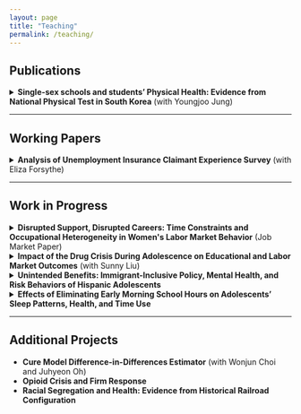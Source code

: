 ```yaml
---
layout: page
title: "Teaching"
permalink: /teaching/
---
```



 

## Publications

<details>
  <summary><strong>Single-sex schools and students’ Physical Health: Evidence from National Physical Test in South Korea</strong> (with Youngjoo Jung)</summary>
  <p>
    <em>Economics Letters, 2025</em>  
    Abstract: Leveraging a randomized natural experiment, this study examines the impact of attending single-sex middle schools on students' physical fitness, measured through standardized nationwide physical tests. In South Korea, middle school students are assigned by lottery to either single-sex or coeducational schools within their designated school zones, providing an ideal setting to evaluate the effects of single-sex schooling. Using school-level data covering all middle schools, the study finds that boys attending single-sex schools achieve significantly higher pass rates on standardized physical fitness tests, suggesting improved physical fitness compared to their peers in coeducational schools.  
    However, no similar improvement is observed for girls attending single-sex schools. These findings suggest that single-sex schooling has differential effects by gender, highlighting the need to further research to understand the mechanisms underlying these varied outcomes.  
    📄 <a href="https://www.sciencedirect.com/science/article/pii/S0165176525001168" target="_blank">View Paper</a>  
  </p>
</details>

---

## Working Papers

<details>
  <summary><strong>Analysis of Unemployment Insurance Claimant Experience Survey</strong> (with Eliza Forsythe)</summary>
  <p>
    Report prepared for the Illinois Department of Employment Security (IDES).  
    Abstract: This report analyzes the Illinois Unemployment Insurance (UI) Claimant Experience Survey, conducted between August 2023 and August 2024, with the goal of improving equity in access to UI benefits and strengthening survey design. Using regression analysis of demographic characteristics and text analysis of open-ended responses, we examine how claimants’ backgrounds and filing circumstances shape their reported experiences with the UI system. The study focuses on key dimensions of the claimant journey, including sources of information, reliance on in-person services, perceived difficulty of filing, and narrative accounts of the process. By combining quantitative and qualitative evidence, the report provides insights into heterogeneity across demographic groups and filing types, and develops recommendations for improving data collection, reweighting procedures, and survey integration to support more representative and actionable insights for IDES.  
  </p>
</details>

---

## Work in Progress

<details>
  <summary><strong>Disrupted Support, Disrupted Careers: Time Constraints and Occupational Heterogeneity in Women's Labor Market Behavior</strong> (Job Market Paper)</summary>
  <p>
    Abstract: Skilled women often rely on outsourced household services to balance professional and household responsibilities. When the availability of these services contracts—such as through changes in local labor market conditions—women face intensified time constraints, often forcing a reallocation of hours toward household tasks at the expense of market work. The extent of this adjustment can differ across occupations due to variation in job demands and constraints.  

    This study exploits the staggered rollout of the Secure Communities immigration enforcement program, which generated an exogenous reduction in local household-service workers. Using a difference-in-differences approach, the analysis examines how college-educated women in skilled occupations adjust their labor supply following these contractions, with a focus on heterogeneity by occupational returns to extended working hours and spousal work flexibility. The results show that this pattern arises when greater reliance on outsourced services amplifies the impact of service disruptions. Among married women in high-return occupations, the reduction is smaller when spouses hold flexible jobs, highlighting the crucial role of supportive intra-household dynamics in mitigating the career disruptions faced by women.  

    These findings reveal an important channel through which disruptions in household services increase women's time constraints, producing occupation-specific penalties for women’s labor supply and potentially widening gender disparities among skilled professionals.  
  </p>
</details>

<details>
  <summary><strong>Impact of the Drug Crisis During Adolescence on Educational and Labor Market Outcomes</strong> (with Sunny Liu)</summary>
  <p>
    Abstract: Drug overdose in the United States has increased over six times in the past three decades. We investigate the education and labor market consequences of adolescent exposure to the drug crisis. Previous research has largely focused on the direct labor market effects on drug users. Our paper shifts focus to the long-term consequences, specifically examining the educational attainment and labor market outcomes of adolescents who grew up in communities affected by the drug crisis.  

    To mitigate potential omitted variable bias, we instrument for the severity of teens' exposure to the drug crisis using the state-level triplicate prescription programs, which influenced pharmaceutical companies' marketing strategies. By leveraging the variation in these state-level policies, we establish a causal link between the drug crisis and teenagers' outcomes in adulthood. We further shed light on the potential mechanisms by looking at direct effects on individuals and indirect effects on neighborhood amenities. Given the potential lifelong consequences of education and early career experiences, this research offers vital insights into the broader societal consequences of the ongoing drug crisis.  
  </p>
</details>

<details>
  <summary><strong>Unintended Benefits: Immigrant-Inclusive Policy, Mental Health, and Risk Behaviors of Hispanic Adolescents</strong></summary>
  <p>
    Abstract: This study examines the effects of immigrant-inclusive policy on the mental health and risk behaviors among Hispanic adolescents using state-level sanctuary policy. Employing a difference-in-differences design, the findings reveal significant mental health benefits, including a 10% reduction in reports of sadness and a 16% decrease in the probability of considering suicide. Additionally, declines in risk behaviors are observed with a 35% reduction in smoking initiation, a 15% decrease in the likelihood of currently smoking, and a 9% drop in alcohol consumption.  

    The findings underscore the policy's impact, which extends beyond its initial goals, yielding unforeseen positive effects across the broader Hispanic population. Considering the connection between adolescent mental health and subsequent labor market performance, as well as the economic costs associated with risky behaviors, the research stresses the importance of adopting a comprehensive perspective in future immigration policy formulation.  
  </p>
</details>

<details>
  <summary><strong>Effects of Eliminating Early Morning School Hours on Adolescents’ Sleep Patterns, Health, and Time Use</strong></summary>
  <p>
    Abstract: This project investigates the consequences of delaying school start times on adolescents’ sleep patterns, overall health, and daily time allocation.  
  </p>
</details>

---

## Additional Projects

- **Cure Model Difference-in-Differences Estimator** (with Wonjun Choi and Juhyeon Oh)  
- **Opioid Crisis and Firm Response**  
- **Racial Segregation and Health: Evidence from Historical Railroad Configuration**
